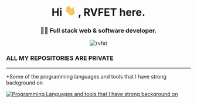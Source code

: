 <h1 align="center">Hi <img width="30" height="30" src="assets/Hi.gif"> , RVFET here.</h1>

<h3 align="center">👨‍💻 Full stack web & software developer.</h3>

<p align="center"> <img src="https://komarev.com/ghpvc/?username=rvfet&label=Profile%20page%20views%20&color=ff9619&style=modern" alt="rvfet" /> </p>

<h3>ALL MY REPOSITORIES ARE PRIVATE</h3>

<hr/>

<p>*Some of the programming languages and tools that I have strong background on</p>

[![Programming Languages and tools that I have strong background on](https://skillicons.dev/icons?i=mongodb,express,react,materialui,nodejs,python,django,postgres,figma,ps,cs,git,ai,js,nginx,cloudflare,&perline=8)](https://rvfet.com)
